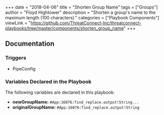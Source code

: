 +++
date = "2018-04-06"
title = "Shorten Group Name"
tags = ["Groups"]
author = "Floyd Hightower"
description = "Shorten a group's name to the maximum length (100 characters)."
categories = ["Playbook Components"]
viewLink = "https://github.com/ThreatConnect-Inc/threatconnect-playbooks/tree/master/components/shorten_group_name"
+++

## Documentation

### Triggers

- PipeConfig

### Variables Declared in the Playbook

The following variables are declared in this playbook:

- **newGroupName:** `#App:16076:find_replace.output!String...`
- **originalGroupName:** `#App:16076:find_replace.output!String`
